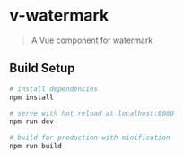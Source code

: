# v-watermark

> A Vue component for watermark

## Build Setup

```bash
# install dependencies
npm install

# serve with hot reload at localhost:8080
npm run dev

# build for production with minification
npm run build
```
